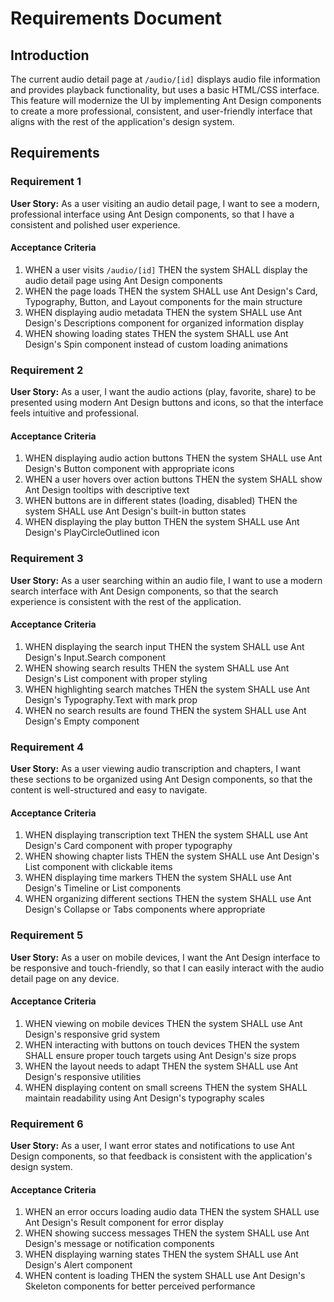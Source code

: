 # Requirements Document

## Introduction

The current audio detail page at `/audio/[id]` displays audio file information and provides playback functionality, but uses a basic HTML/CSS interface. This feature will modernize the UI by implementing Ant Design components to create a more professional, consistent, and user-friendly interface that aligns with the rest of the application's design system.

## Requirements

### Requirement 1

**User Story:** As a user visiting an audio detail page, I want to see a modern, professional interface using Ant Design components, so that I have a consistent and polished user experience.

#### Acceptance Criteria

1. WHEN a user visits `/audio/[id]` THEN the system SHALL display the audio detail page using Ant Design components
2. WHEN the page loads THEN the system SHALL use Ant Design's Card, Typography, Button, and Layout components for the main structure
3. WHEN displaying audio metadata THEN the system SHALL use Ant Design's Descriptions component for organized information display
4. WHEN showing loading states THEN the system SHALL use Ant Design's Spin component instead of custom loading animations

### Requirement 2

**User Story:** As a user, I want the audio actions (play, favorite, share) to be presented using modern Ant Design buttons and icons, so that the interface feels intuitive and professional.

#### Acceptance Criteria

1. WHEN displaying audio action buttons THEN the system SHALL use Ant Design's Button component with appropriate icons
2. WHEN a user hovers over action buttons THEN the system SHALL show Ant Design tooltips with descriptive text
3. WHEN buttons are in different states (loading, disabled) THEN the system SHALL use Ant Design's built-in button states
4. WHEN displaying the play button THEN the system SHALL use Ant Design's PlayCircleOutlined icon

### Requirement 3

**User Story:** As a user searching within an audio file, I want to use a modern search interface with Ant Design components, so that the search experience is consistent with the rest of the application.

#### Acceptance Criteria

1. WHEN displaying the search input THEN the system SHALL use Ant Design's Input.Search component
2. WHEN showing search results THEN the system SHALL use Ant Design's List component with proper styling
3. WHEN highlighting search matches THEN the system SHALL use Ant Design's Typography.Text with mark prop
4. WHEN no search results are found THEN the system SHALL use Ant Design's Empty component

### Requirement 4

**User Story:** As a user viewing audio transcription and chapters, I want these sections to be organized using Ant Design components, so that the content is well-structured and easy to navigate.

#### Acceptance Criteria

1. WHEN displaying transcription text THEN the system SHALL use Ant Design's Card component with proper typography
2. WHEN showing chapter lists THEN the system SHALL use Ant Design's List component with clickable items
3. WHEN displaying time markers THEN the system SHALL use Ant Design's Timeline or List components
4. WHEN organizing different sections THEN the system SHALL use Ant Design's Collapse or Tabs components where appropriate

### Requirement 5

**User Story:** As a user on mobile devices, I want the Ant Design interface to be responsive and touch-friendly, so that I can easily interact with the audio detail page on any device.

#### Acceptance Criteria

1. WHEN viewing on mobile devices THEN the system SHALL use Ant Design's responsive grid system
2. WHEN interacting with buttons on touch devices THEN the system SHALL ensure proper touch targets using Ant Design's size props
3. WHEN the layout needs to adapt THEN the system SHALL use Ant Design's responsive utilities
4. WHEN displaying content on small screens THEN the system SHALL maintain readability using Ant Design's typography scales

### Requirement 6

**User Story:** As a user, I want error states and notifications to use Ant Design components, so that feedback is consistent with the application's design system.

#### Acceptance Criteria

1. WHEN an error occurs loading audio data THEN the system SHALL use Ant Design's Result component for error display
2. WHEN showing success messages THEN the system SHALL use Ant Design's message or notification components
3. WHEN displaying warning states THEN the system SHALL use Ant Design's Alert component
4. WHEN content is loading THEN the system SHALL use Ant Design's Skeleton components for better perceived performance